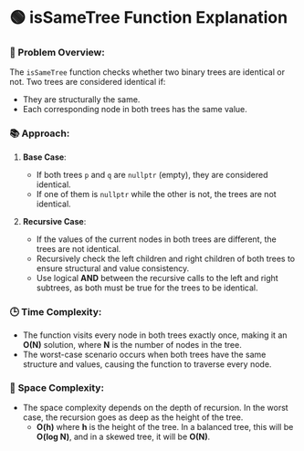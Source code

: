 # 🟢 **isSameTree Function Explanation**

### 🌳 Problem Overview:
The `isSameTree` function checks whether two binary trees are identical or not. Two trees are considered identical if:
- They are structurally the same.
- Each corresponding node in both trees has the same value.

### 📚 **Approach:**
1. **Base Case**:
   - If both trees `p` and `q` are `nullptr` (empty), they are considered identical.
   - If one of them is `nullptr` while the other is not, the trees are not identical.

2. **Recursive Case**:
   - If the values of the current nodes in both trees are different, the trees are not identical.
   - Recursively check the left children and right children of both trees to ensure structural and value consistency.
   - Use logical **AND** between the recursive calls to the left and right subtrees, as both must be true for the trees to be identical.

### 🕒 **Time Complexity**:
- The function visits every node in both trees exactly once, making it an **O(N)** solution, where **N** is the number of nodes in the tree.
- The worst-case scenario occurs when both trees have the same structure and values, causing the function to traverse every node.

### 💾 **Space Complexity**:
- The space complexity depends on the depth of recursion. In the worst case, the recursion goes as deep as the height of the tree.
  - **O(h)** where **h** is the height of the tree. In a balanced tree, this will be **O(log N)**, and in a skewed tree, it will be **O(N)**.
  